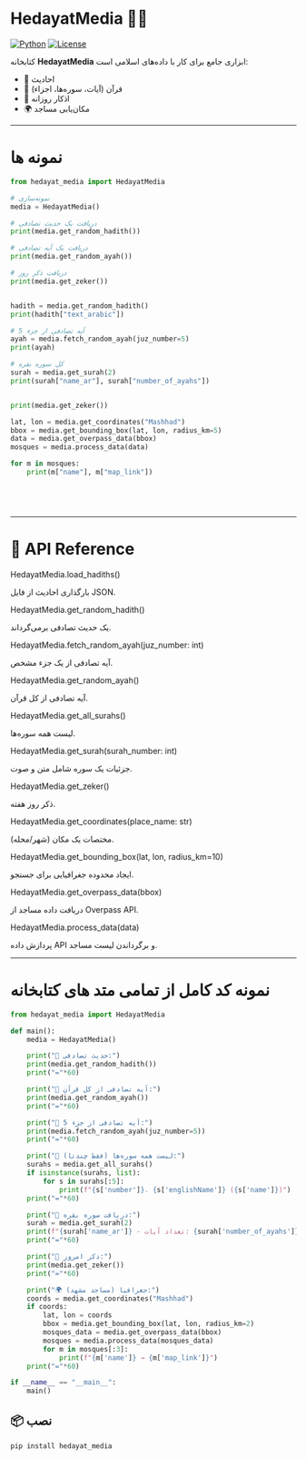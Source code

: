 # HedayatMedia 📖✨

[![Python](https://img.shields.io/badge/Python-3.8+-blue.svg)](https://www.python.org/)
[![License](https://img.shields.io/badge/license-MIT-green.svg)](LICENSE)

کتابخانه **HedayatMedia** ابزاری جامع برای کار با داده‌های اسلامی است:  
- 📜 احادیث  
- 📖 قرآن (آیات، سوره‌ها، اجزاء)  
- 🕋 اذکار روزانه  
- 🌍 مکان‌یابی مساجد  


---
# نمونه ها
```python
from hedayat_media import HedayatMedia

# نمونه‌سازی
media = HedayatMedia()

# دریافت یک حدیث تصادفی
print(media.get_random_hadith())

# دریافت یک آیه تصادفی
print(media.get_random_ayah())

# دریافت ذکر روز
print(media.get_zeker())


hadith = media.get_random_hadith()
print(hadith["text_arabic"])

# آیه تصادفی از جزء 5
ayah = media.fetch_random_ayah(juz_number=5)
print(ayah)

# کل سوره بقره
surah = media.get_surah(2)
print(surah["name_ar"], surah["number_of_ayahs"])


print(media.get_zeker())

lat, lon = media.get_coordinates("Mashhad")
bbox = media.get_bounding_box(lat, lon, radius_km=5)
data = media.get_overpass_data(bbox)
mosques = media.process_data(data)

for m in mosques:
    print(m["name"], m["map_link"])






```



---
# 📖 API Reference
HedayatMedia.load_hadiths()

بارگذاری احادیث از فایل JSON.

HedayatMedia.get_random_hadith()

یک حدیث تصادفی برمی‌گرداند.

HedayatMedia.fetch_random_ayah(juz_number: int)

آیه تصادفی از یک جزء مشخص.

HedayatMedia.get_random_ayah()

آیه تصادفی از کل قرآن.

HedayatMedia.get_all_surahs()

لیست همه سوره‌ها.

HedayatMedia.get_surah(surah_number: int)

جزئیات یک سوره شامل متن و صوت.

HedayatMedia.get_zeker()

ذکر روز هفته.

HedayatMedia.get_coordinates(place_name: str)

مختصات یک مکان (شهر/محله).

HedayatMedia.get_bounding_box(lat, lon, radius_km=10)

ایجاد محدوده جغرافیایی برای جستجو.

HedayatMedia.get_overpass_data(bbox)

دریافت داده مساجد از Overpass API.

HedayatMedia.process_data(data)

پردازش داده API و برگرداندن لیست مساجد.


--- 
# نمونه کد کامل از تمامی متد های کتابخانه
```python
from hedayat_media import HedayatMedia

def main():
    media = HedayatMedia()

    print("📜 حدیث تصادفی:")
    print(media.get_random_hadith())
    print("="*60)

    print("📖 آیه تصادفی از کل قرآن:")
    print(media.get_random_ayah())
    print("="*60)

    print("📖 آیه تصادفی از جزء 5:")
    print(media.fetch_random_ayah(juz_number=5))
    print("="*60)

    print("📖 لیست همه سوره‌ها (فقط چندتا):")
    surahs = media.get_all_surahs()
    if isinstance(surahs, list):
        for s in surahs[:5]:
            print(f"{s['number']}. {s['englishName']} ({s['name']})")
    print("="*60)

    print("📖 دریافت سوره بقره:")
    surah = media.get_surah(2)
    print(f"{surah['name_ar']} - تعداد آیات: {surah['number_of_ayahs']}")
    print("="*60)

    print("🕋 ذکر امروز:")
    print(media.get_zeker())
    print("="*60)

    print("🌍 جغرافیا (مساجد مشهد):")
    coords = media.get_coordinates("Mashhad")
    if coords:
        lat, lon = coords
        bbox = media.get_bounding_box(lat, lon, radius_km=2)
        mosques_data = media.get_overpass_data(bbox)
        mosques = media.process_data(mosques_data)
        for m in mosques[:3]:
            print(f"{m['name']} → {m['map_link']}")
    print("="*60)

if __name__ == "__main__":
    main()

```

## 📦 نصب

```bash
pip install hedayat_media







